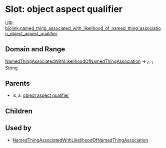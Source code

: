 
# Slot: object aspect qualifier




URI: [biolink:named_thing_associated_with_likelihood_of_named_thing_association_object_aspect_qualifier](https://w3id.org/biolink/vocab/named_thing_associated_with_likelihood_of_named_thing_association_object_aspect_qualifier)


## Domain and Range

[NamedThingAssociatedWithLikelihoodOfNamedThingAssociation](NamedThingAssociatedWithLikelihoodOfNamedThingAssociation.md) &#8594;  <sub>0..1</sub> [String](types/String.md)

## Parents

 *  is_a: [object aspect qualifier](object_aspect_qualifier.md)

## Children


## Used by

 * [NamedThingAssociatedWithLikelihoodOfNamedThingAssociation](NamedThingAssociatedWithLikelihoodOfNamedThingAssociation.md)
